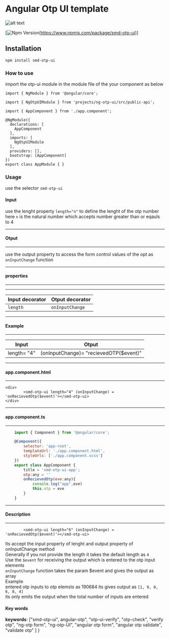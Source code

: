 
# Angular Otp UI template

![alt text](https://raw.githubusercontent.com/sivasankula19/smd-otp-ui/siva_dev/projects/smd-otp-ui/otp_animated_s.gif)

[![Npm Version](https://img.shields.io/badge/npm-v1.0.0-red.svg)(https://www.npmjs.com/package/smd-otp-ui)]

## Installation
```
npm install smd-otp-ui
```

### How to use

import the otp-ui module in the module file of the your component as below
```
import { NgModule } from '@angular/core';

import { NgOtpUIModule } from 'projects/ng-otp-ui/src/public-api';

import { AppComponent } from './app.component';

@NgModule({
  declarations: [
    AppComponent
  ],
  imports: [
    NgOtpUIModule
  ],
  providers: [],
  bootstrap: [AppComponent]
})
export class AppModule { }
```

### Usage
use the selector `smd-otp-ui`

#### Input
use the lenght property `length="n"` to define the lenght of the otp number
<br> here `n` is the natural number which accepts number greater than or eqauls to 4
***
#### Otput
***
use the output property to access the form control values of the opt as `onInputChange` function
****
#### properties
****

*****
| Input decorator | Otput decorator                    |
| ------------- | ------------------------------ |
|   `length`    |    `onInputChange`  |
****
#### Example
*****
| Input | Otput                    |
| ------------- | ------------------------------ |
|   length= "4"    |    (onInputChange)= "recievedOTP($event)"   |
****
#### app.component.html
****
```
<div>
		<smd-otp-ui length="4" (onInputChange) = 'onRecievedOtp($event)'></smd-otp-ui>
</div>
```
****
#### app.component.ts
****
```javascript
	import { Component } from '@angular/core';

	@Component({
  		selector: 'app-root',
  		templateUrl: './app.component.html',
  		styleUrls: ['./app.component.scss']
	})
	export class AppComponent {
  		title = 'smd-otp-ui-app';
  		otp:any = ''
  		onRecievedOtp(eve:any){
    		console.log("app",eve)
    		this.otp = eve
  		}
	}

```




****
#### Description
****

```
		<smd-otp-ui length="6" (onInputChange) = 'onRecievedOtp($event)'></smd-otp-ui>
```

Its accept the input property of lenght and output property of onInputChange method 
<br>
Generally if you not provide the length it takes the default length as `4`
<br>
Use the `$event` for receiving the output which is entered to the otp input elements
<br>
`onInputChange` function takes the param $event and gives the output as array
<br>
Example
<br>
entered otp inputs to otp elemsts as 190684 its gives output as `[1, 9, 0, 6, 8, 4]`
<br>
its only emits the output when the total number of inputs are entered

#### Key words


  **keywords**: ["smd-otp-ui", angular-otp", "otp-ui-verify", "otp-check", "verify otp", "ng-otp form", "ng-otp-UI", "angular otp form", "angular otp validate", "validate otp"
  ]
}